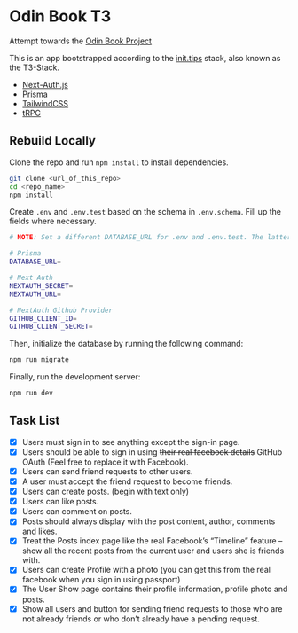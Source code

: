 # Odin Book T3

Attempt towards the [Odin Book Project](https://www.theodinproject.com/lessons/nodejs-odin-book)

This is an app bootstrapped according to the [init.tips](https://init.tips) stack, also known as the T3-Stack.

- [Next-Auth.js](https://next-auth.js.org)
- [Prisma](https://prisma.io)
- [TailwindCSS](https://tailwindcss.com)
- [tRPC](https://trpc.io)

## Rebuild Locally

Clone the repo and run `npm install` to install dependencies.

```bash
git clone <url_of_this_repo>
cd <repo_name>
npm install
```

Create `.env` and `.env.test` based on the schema in `.env.schema`. Fill up the fields where necessary.

```bash
# NOTE: Set a different DATABASE_URL for .env and .env.test. The latter will be used for testing.

# Prisma
DATABASE_URL=

# Next Auth
NEXTAUTH_SECRET=
NEXTAUTH_URL=

# NextAuth Github Provider
GITHUB_CLIENT_ID=
GITHUB_CLIENT_SECRET=
```

Then, initialize the database by running the following command:

```bash
npm run migrate
```

Finally, run the development server:

```bash
npm run dev
```

## Task List

- [x]  Users must sign in to see anything except the sign-in page.
- [x]  Users should be able to sign in using ~~their real facebook details~~ GitHub OAuth (Feel free to replace it with Facebook).
- [x]  Users can send friend requests to other users.
- [x]  A user must accept the friend request to become friends.
- [x]  Users can create posts. (begin with text only)
- [x]  Users can like posts.
- [x]  Users can comment on posts.
- [x]  Posts should always display with the post content, author, comments and likes.
- [x]  Treat the Posts index page like the real Facebook’s “Timeline” feature – show all the recent posts from the current user and users she is friends with.
- [x]  Users can create Profile with a photo (you can get this from the real facebook when you sign in using passport)
- [x]  The User Show page contains their profile information, profile photo and posts.
- [x]  Show all users and button for sending friend requests to those who are not already friends or who don’t already have a pending request.

